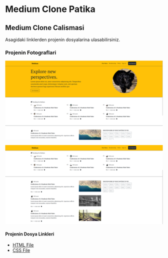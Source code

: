 # Medium Clone Patika

## Medium Clone Calismasi

Asagidaki linklerden projenin dosyalarina ulasabilirsiniz.

### Projenin Fotograflari

![](https://github.com/rrob1n/medium-clone/blob/main/img-for-readme/Screenshot%20from%202023-03-18%2012-57-14.png?raw=true)

![](https://github.com/rrob1n/medium-clone/blob/main/img-for-readme/Screenshot%20from%202023-03-18%2012-57-20.png?raw=true)

#### Projenin Dosya Linkleri

- [HTML File](https://github.com/rrob1n/medium-clone/blob/main/medium-clone.html)
- [CSS File](https://github.com/rrob1n/medium-clone/tree/main/css)